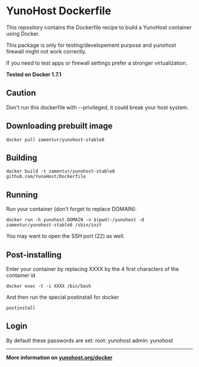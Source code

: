 # YunoHost Dockerfile

This repository contains the Dockerfile recipe to build a YunoHost container using Docker.

This package is only for testing/developement purpose and yunohost firewall might not work correctly. 

If you need to test apps or firewall settings prefer a stronger virtualization. 

**Tested on Docker 1.7.1**

## Caution

Don't run this dockerfile with --privileged, it could break your host system.


## Downloading prebuilt image

```
docker pull zamentur/yunohost-stable8
```

## Building

```
docker build -t zamentur/yunohost-stable8 github.com/YunoHost/Dockerfile
```

## Running

Run your container (don't forget to replace DOMAIN):

```
docker run -h yunohost.DOMAIN -v $(pwd):/yunohost -d zamentur/yunohost-stable8 /sbin/init
```

You may want to open the SSH port (22) as well.


## Post-installing

Enter your container by replacing XXXX by the 4 first characters of the container id

```
docker exec -t -i XXXX /bin/bash
```

And then run the special postinstall for docker
```
postinstall
```

## Login
By default these passwords are set:
root: yunohost
admin: yunohost

---

**More information on [yunohost.org/docker](https://yunohost.org/docker)**
